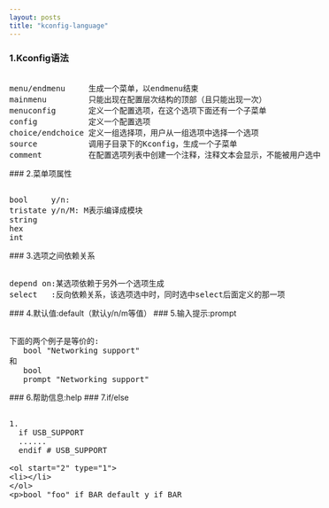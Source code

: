 ```yaml
---
layout: posts
title: "kconfig-language"
---
```


### 1.Kconfig语法
<xmp class="my_xmp_class">
menu/endmenu     生成一个菜单，以endmenu结束
mainmenu         只能出现在配置层次结构的顶部（且只能出现一次）
menuconfig       定义一个配置选项，在这个选项下面还有一个子菜单
config           定义一个配置选项
choice/endchoice 定义一组选择项，用户从一组选项中选择一个选项
source           调用子目录下的Kconfig，生成一个子菜单
comment          在配置选项列表中创建一个注释，注释文本会显示，不能被用户选中
</xmp>
### 2.菜单项属性
<xmp class="my_xmp_class">
bool     y/n: 
tristate y/n/M: M表示编译成模块
string
hex
int
</xmp>
### 3.选项之间依赖关系
<xmp class="my_xmp_class">
depend on:某选项依赖于另外一个选项生成
select   :反向依赖关系，该选项选中时，同时选中select后面定义的那一项
</xmp>
### 4.默认值:default（默认y/n/m等值）
### 5.输入提示:prompt
<xmp class="my_xmp_class">
下面的两个例子是等价的:
   bool "Networking support"
和
   bool
   prompt "Networking support"
</xmp>
### 6.帮助信息:help
### 7.if/else
<xmp class="my_xmp_class">
1.
  if USB_SUPPORT
  ......
  endif # USB_SUPPORT

2.
  bool "foo" if BAR
  default y if BAR
</xmp>